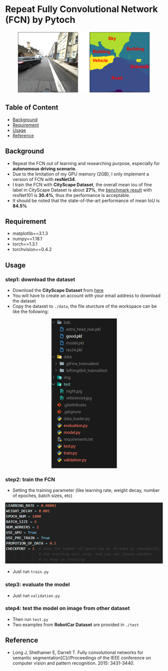 # Repeat Fully Convolutional Network (FCN) by Pytoch
<div align=center>
<img width="" height="200" src="https://github.com/HoEmpire/semantic-segmentation-for-novice/raw/master/img/example.png"/>
</div>

## Table of Content
- [Background](#Background)
- [Requirement](#Requirement) 
- [Usage](#Usage) 
- [Reference](#Reference) 

## Background
- Repeat the FCN out of learning and researching purpose, especially for **autonomous driving scenario**.
- Due to the limitation of my GPU memory (2GB), I only implement a version of FCN with **resNet34**.
- I train the FCN with **CityScape Dataset**, the overall mean iou of fine label in CityScape Dataset is about **27%**, the [benchmark result](https://www.cityscapes-dataset.com/benchmarks/#pixel-level-results) with resNet101 is **30.4%**, thus the performance is acceptable.
- It should be noted that the state-of-the-art performance of mean IoU is **84.5%**

## Requirement
- matplotlib==3.1.3
- numpy==1.18.1
- torch==1.3.1
- torchvision==0.4.2

## Usage
### step1: download the dataset
- Download the **CityScape Dataset** from [here](https://www.cityscapes-dataset.com/login/)
- You will have to create an account with your email address to download the dataset 
- Copy the dataset to ```./data```, the file sturcture of the workspace can be like the following:
<div align=center>
<img width="" height="" src="https://github.com/HoEmpire/semantic-segmentation-for-novice/raw/master/img/file structure.png"/>
</div>

### step2: train the FCN
- Setting the training parameter (like learning rate, weight decay, number of epoches, batch sizes, etc)
<div align=center>
<img width="" height="" src="https://github.com/HoEmpire/semantic-segmentation-for-novice/raw/master/img/parameter.png"/>
</div>

- Just run ```train.py```

### step3: evaluate the model
- Just run ```validation.py```

### step4: test the model on image from other dataset
- Then run ```test.py```
- Two examples from **RobotCar Dataset** are provided in ```./test```

## Reference
- Long J, Shelhamer E, Darrell T. Fully convolutional networks for semantic segmentation[C]//Proceedings of the IEEE conference on computer vision and pattern recognition. 2015: 3431-3440.

